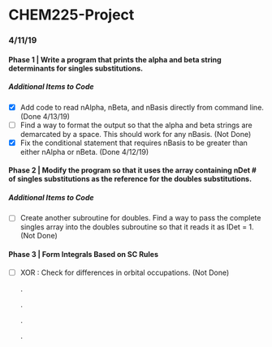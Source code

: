 # CHEM225-Project

### 4/11/19 



#### Phase 1 | Write a program that prints the alpha and beta string determinants for singles substitutions.

##### Additional Items to Code

- [x] Add code to read nAlpha, nBeta, and nBasis directly from command line. (Done 4/13/19)
- [ ] Find a way to format the output so that the alpha and beta strings are demarcated by a space. This should work for any nBasis. (Not Done)
- [x] Fix the conditional statement that requires nBasis to be greater than either nAlpha or nBeta. (Done 4/12/19)

#### Phase 2 | Modify the program so that it uses the array containing nDet # of singles substitutions as the reference for the doubles substitutions. 

##### Additional Items to Code

- [ ] Create another subroutine for doubles. Find a way to pass the complete singles array into the doubles subroutine so that it reads it as IDet = 1. (Not Done)

#### Phase 3 | Form Integrals Based on SC Rules

- [ ] XOR : Check for differences in orbital occupations. (Not Done)

  .

  .

  .

  .
